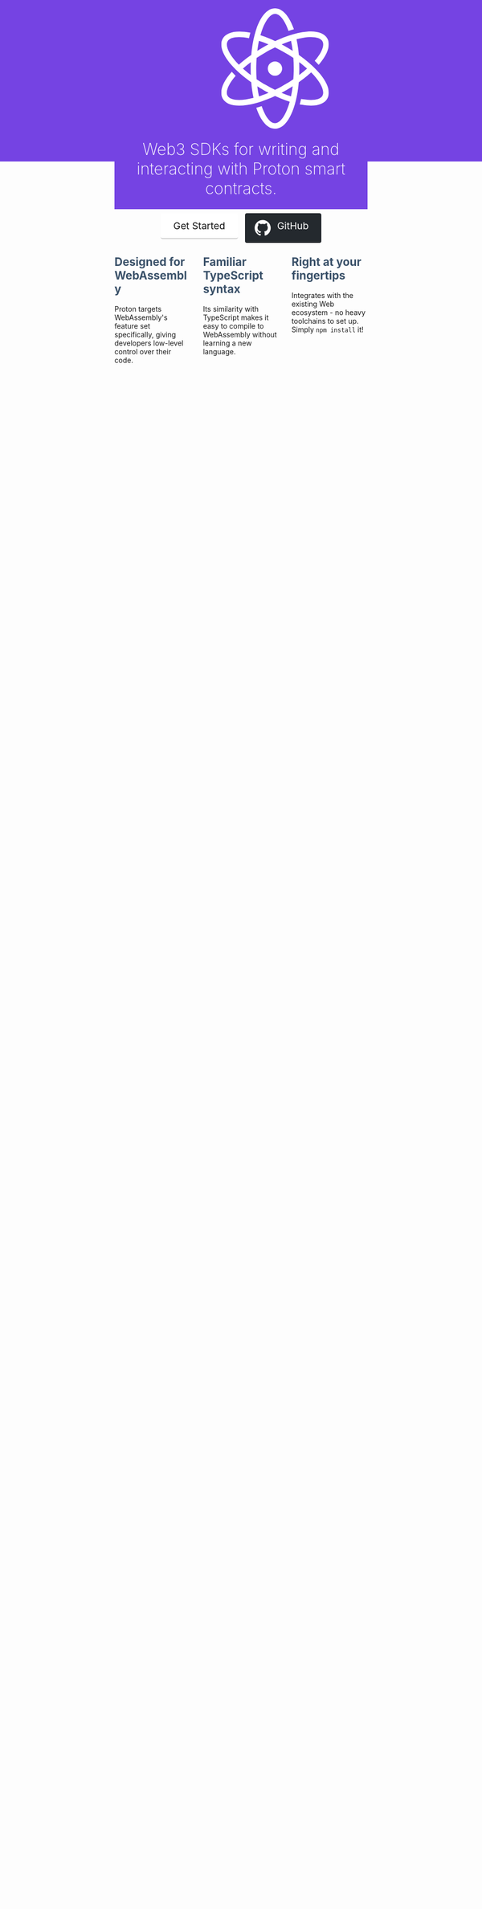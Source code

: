```yaml
---
metaTitle: Proton Smart Contracts
description: Build Proton Smart Contracts with Typescript
navbar: false
sidebar: false
editLink: false
pageClass: frontpage
---
```


<div id="hero">
  <div id="logo">
    <svg width="200" height="200" viewBox="0 0 270 302" fill="none" xmlns="http://www.w3.org/2000/svg">
      <g clip-path="url(#clip0_201_2)">
      <path fill-rule="evenodd" clip-rule="evenodd" d="M76.5 103.7C76 107.9 75.5 112.3 75.2 116.7C67.6 122 60.5 127.4 53.9 132.8C50.5 135.6 47.2 138.4 44.1 141.3C19.7 116.4 9.30001 94 16 82.5C21.9 72.3 41.7 69.4 69.5 74.9C70.6 70.1 71.7 65.5 73 61.1C39.3 54.3 13.6 58.8 3.9 75.5C1.3 79.9 4.80935e-06 84.9 4.80935e-06 90.2V90.7C0.200005 114.4 23.5 146.1 62.4 176C66.4 179.1 70.7 182.2 75.1 185.3C75.9 195 77.1 204.3 78.6 213C79.3 216.9 80 220.7 80.8 224.4C47.1 233.1 22.6 230.9 15.9 219.4C10 209.2 17.4 190.5 36 169.2L26.3 159C3.3 185 -5.9 209.7 3.8 226.5C10.6 238.3 25.3 243.9 45.1 243.9C65 243.9 90 238.2 117.4 227.1C118.1 226.8 118.8 226.5 119.6 226.2C124.4 224.2 129.2 222.1 134.1 219.8C134.3 219.7 134.5 219.6 134.7 219.5C143.4 223.5 152 227.1 160.5 230.2C164.2 231.6 167.9 232.8 171.5 234C162.2 267.6 148 287.8 134.7 287.8C122.9 287.8 110.4 272 101.3 245C96.7 246.6 92.2 248 87.7 249.2C98.7 281.8 115.4 301.8 134.7 301.8C162.8 301.8 185.2 259.6 192.9 198.1C193.4 193.9 193.8 189.5 194.2 185.2C202.1 179.7 209.5 174 216.4 168.2C216.8 167.9 217.2 167.6 217.6 167.2C220.2 165 222.7 162.8 225.2 160.5C249.7 185.3 260.1 207.8 253.4 219.3C247.9 228.8 229.8 232 205 227.9C203.3 227.6 201.7 227.3 200 227C198.9 231.7 197.8 236.2 196.5 240.6C198.6 241 200.7 241.4 202.7 241.7C210.6 243 217.9 243.7 224.6 243.7C244.7 243.7 259 237.8 265.6 226.4C274.4 211.2 268 189.1 247.5 164.3C236.9 151.4 223.1 138.4 207.1 126C203 122.8 198.7 119.7 194.4 116.6C193.6 106.9 192.4 97.6 190.8 88.8C190.1 84.9 189.4 81.1 188.6 77.4C194.3 75.9 199.8 74.7 205.1 73.8C229.9 69.7 248 72.9 253.5 82.4C259.3 92.4 252.2 110.7 234.2 131.6C237.7 135 240.9 138.4 243.9 141.7C245.2 140.3 246.4 138.8 247.5 137.4C267.9 112.6 274.4 90.5 265.6 75.3C256.8 60.1 234.5 54.6 202.8 59.9C188.1 62.3 172 67 155.3 73.4C154.6 73.7 154 73.9 153.3 74.2C147.7 76.4 142.1 78.8 136.5 81.4C136 81.6 135.5 81.9 135 82.1C126.2 78 117.5 74.3 109.1 71.2C105.4 69.8 101.7 68.6 98.1 67.4C107.4 33.9 121.6 13.7 134.9 13.7C146.7 13.7 159.3 29.6 168.4 56.6C173 55.1 177.5 53.7 182 52.4C170.7 20.1 154 0 134.6 0C106.6 0 84.1 42.2 76.5 103.7ZM165.9 98.6C165.7 98.4 165.4 98.3 165.2 98.2C160.5 95.5 155.7 92.9 151.1 90.4C151.5 90.2 151.9 90 152.3 89.9C158 87.5 163.7 85.3 169.2 83.4C171.1 82.7 173 82.1 174.8 81.5C175.6 85.2 176.3 88.9 177 92.8C177.8 97.3 178.4 101.9 179 106.6C174.7 103.9 170.3 101.2 165.9 98.6ZM92.2 93.3C92.9 89.2 93.6 85.3 94.5 81.5C98.2 82.7 101.9 83.9 105.7 85.4C109.8 86.9 114 88.6 118.3 90.4C113.6 92.9 108.8 95.5 104.1 98.2C103.9 98.3 103.7 98.4 103.5 98.6C99 101.2 94.6 103.9 90.3 106.6C90.9 102 91.5 97.6 92.2 93.3ZM111.1 191.7C107.7 189.8 104.4 187.8 101.2 185.8C96.8 183.1 92.6 180.4 88.5 177.6C87.9 169.1 87.6 160.2 87.6 151C87.6 146.2 87.7 141.5 87.9 136.9C88.1 132.6 88.3 128.5 88.6 124.4C95.7 119.6 103.2 114.9 111.1 110.3C114.1 108.5 117.2 106.8 120.2 105.2C125 102.6 129.8 100.2 134.6 97.8C142.3 101.5 150.1 105.7 158.1 110.3C161.5 112.3 164.8 114.2 168 116.2C172.4 118.9 176.6 121.6 180.7 124.4C181.3 132.9 181.6 141.8 181.6 151C181.6 155.8 181.5 160.5 181.3 165.1C181.1 169.3 180.9 173.5 180.6 177.6C173.5 182.4 166 187.1 158.1 191.7C156 192.9 154 194.1 151.9 195.2C146.6 198.2 141.3 200.9 136.1 203.5C135.6 203.7 135.1 204 134.6 204.2C126.8 200.4 118.9 196.2 111.1 191.7ZM61.7 157.4C59.1 155.3 56.7 153.1 54.3 151C57.6 148.1 61 145.1 64.6 142.2C67.6 139.8 70.7 137.3 74 134.9C73.8 138.9 73.7 143 73.7 147.1C73.7 148.4 73.7 149.7 73.7 151C73.7 156.5 73.8 161.8 74 167.1C69.7 163.9 65.5 160.7 61.7 157.4ZM195.6 155C195.6 153.7 195.6 152.4 195.6 151C195.6 145.5 195.5 140.2 195.3 134.9C199.6 138.1 203.7 141.4 207.6 144.6C210.1 146.7 212.6 148.9 214.9 151C212.3 153.3 209.6 155.7 206.8 158C206.4 158.3 206 158.7 205.6 159C202.3 161.7 198.8 164.5 195.2 167.2C195.4 163.2 195.6 159.1 195.6 155ZM92.3 209.2C91.5 204.7 90.9 200.1 90.3 195.4C94.6 198.1 98.9 200.7 103.4 203.3C103.6 203.5 103.9 203.6 104.1 203.7C108.8 206.4 113.5 209 118.3 211.5C118.3 211.5 118.2 211.5 118.2 211.6C113.2 213.7 108.3 215.6 103.5 217.4C102.8 217.7 102.1 217.9 101.4 218.2C99.1 219 96.8 219.8 94.5 220.5C93.7 216.9 93 213.1 92.3 209.2ZM163.6 216.6C159.4 215 155.2 213.4 150.9 211.6C151.5 211.3 152.1 211 152.7 210.7C156.8 208.5 160.9 206.2 165.1 203.9C166.3 203.2 167.5 202.5 168.6 201.8C172.1 199.7 175.5 197.6 178.9 195.5C178.3 200 177.7 204.5 177 208.7C176.3 212.8 175.5 216.7 174.7 220.6C171.1 219.3 167.4 218 163.6 216.6ZM116.6 151C116.6 141.1 124.7 133 134.6 133C144.5 133 152.6 141.1 152.6 151C152.6 160.9 144.5 169 134.6 169C124.7 169 116.6 160.9 116.6 151Z" fill="white"/>
      </g>
      <defs>
      <clipPath id="clip0_201_2">
      <rect width="269.2" height="302" fill="white"/>
      </clipPath>
      </defs>
    </svg>

  </div>
  <h1>Web3 SDKs for writing and interacting with Proton smart contracts.</h1>
  <p class="action">
    <a href="/introduction.html" class="docs">
      Get Started
    </a>
    <a href="https://github.com/ProtonProtocol/proton-ts-contracts" target="_blank" rel="noopener" class="github">
      <svg viewBox="0 0 24 24"><path fill="#fff" d="M12 .297c-6.63 0-12 5.373-12 12 0 5.303 3.438 9.8 8.205 11.385.6.113.82-.258.82-.577 0-.285-.01-1.04-.015-2.04-3.338.724-4.042-1.61-4.042-1.61C4.422 18.07 3.633 17.7 3.633 17.7c-1.087-.744.084-.729.084-.729 1.205.084 1.838 1.236 1.838 1.236 1.07 1.835 2.809 1.305 3.495.998.108-.776.417-1.305.76-1.605-2.665-.3-5.466-1.332-5.466-5.93 0-1.31.465-2.38 1.235-3.22-.135-.303-.54-1.523.105-3.176 0 0 1.005-.322 3.3 1.23.96-.267 1.98-.399 3-.405 1.02.006 2.04.138 3 .405 2.28-1.552 3.285-1.23 3.285-1.23.645 1.653.24 2.873.12 3.176.765.84 1.23 1.91 1.23 3.22 0 4.61-2.805 5.625-5.475 5.92.42.36.81 1.096.81 2.22 0 1.606-.015 2.896-.015 3.286 0 .315.21.69.825.57C20.565 22.092 24 17.592 24 12.297c0-6.627-5.373-12-12-12"></path></svg>
      <span class="title">GitHub</span>
    </a>
    <!-- <a href="https://www.npmjs.com/package/proton" target="_blank" rel="noopener" class="npm">
      <svg viewBox="0 0 24 24"><path fill="#fff" d="M2 22h9.913V7.043h5.044V22H22V2H2z"/></svg>
      <span class="title">npm</span>
    </a> -->
  </p>
</div>

<div id="features">
  <div class="feature">
    <h2>Designed for WebAssembly</h2>
    <p>Proton targets WebAssembly's feature set specifically, giving developers low-level control over their code.</p>
  </div>
  <div class="feature">
    <h2>Familiar TypeScript syntax</h2>
    <p>Its similarity with TypeScript makes it easy to compile to WebAssembly without learning a new language.</p>
  </div>
  <div class="feature">
    <h2>Right at your fingertips</h2>
    <p>Integrates with the existing Web ecosystem - no heavy toolchains to set up. Simply <code>npm install</code> it!</p>
  </div>
</div>

<Editor/>

<style scoped>
#hero {
  margin-top: 2rem;
  text-align: center;
  height: 400px;
  background: #7543E3;
}
#hero:before {
  content: '';
  position: absolute;
  z-index: 0;
  top: 0;
  left: 0;
  width: 100%;
  height: 520px;
  background: #7543E3 url(/images/header.svg) center bottom no-repeat;
  background-size: 1440px;
}
#hero > * {
  position: relative;
}
#hero h1 {
  color: #fff;
  margin: 1.3rem auto 1.8rem;
  font-size: 2rem;
  font-weight: 200;
}
#logo {
  display: inline-block;
  width: 640px;
}
#logo svg {
  width: 100%;
  height: 100%;
  max-height: 240px;
  fill: #fff;
}
@media only screen and (max-width: 740px) {
  #logo {
    width: 100%;
  }
  #logo svg {
    max-height: 213px;
  }
}
#features {
  padding: 1.2rem 0;
  margin-top: 2.5rem;
  display: flex;
  flex-wrap: wrap;
  align-items: flex-start;
  align-content: stretch;
  justify-content: space-between;
}
#features .feature {
  flex-grow: 1;
  flex-basis: 30%;
  max-width: 30%;
}
#features h2 {
  font-size: 1.4rem;
  border-bottom: none;
  padding-bottom: 0;
  color: #3a5169;
}
.action {
  text-align: center;
  user-select: none;
}
.action a {
  display: inline-block;
  font-size: 1.2rem;
  color: #fff;
  background-color: #7543E3;
  padding: .8rem 1.6rem;
  border-radius: 4px;
  transition: background-color .1s ease;
  box-sizing: border-box;
  border-bottom: 1px solid #006eb8;
  text-decoration: none !important;
  margin: 0.1rem 0;
}
.action a:hover {
  background-color: #1a8ae7;
}
.action a svg {
  width: 2em;
  position: relative;
  left: -10px;
  float: left;
  height: 32px;
}
.action a.docs {
  color: #111;
  background: #fff;
  border-bottom-color: #aaa;
  margin-right: 10px;
}
.action a.docs:hover {
  background: #eee;
}
.action a.github {
  color: #fff;
  background: #24292e;
  border-bottom-color: #101214;
}
.action a.github:hover {
  background: #3e464f;
}
.action a.npm {
  color: #fff;
  background: #cb3837;
  border-bottom-color: #ba3232;
}
.action a.npm:hover {
  background: #eb3f3f;
}
@media only screen and (max-width: 720px) {
  .action a.github svg {
    float: none;
    left: 0;
    margin-bottom: -0.5rem;
  }
  .action a.npm {
    display: none;
  }
  .action a.github .title {
    display: none;
  }
  #features .feature {
    flex-basis: 100%;
    max-width: 100%;
  }
}
@media only screen and (max-width: 640px) {
  #try {
    display: none;
  }
}
#sponsors {
  margin-bottom: 2rem;
}
#community h2 svg {
  display: inline-block;
  height: 25px;
  position: relative;
  top: 3px;
}
</style>

<style>
.frontpage .page-edit {
  display: none;
}
</style>
